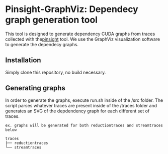 # Pinsight-GraphViz: Dependecy graph generation tool

This tool is designed to generate dependency CUDA graphs from traces collected with the[pinsight](https://github.com/passlab/pinsight) tool. We use the GraphViz visualization software to generate the dependecy graphs.

## Installation
Simply clone this repository, no build necessary.

## Generating graphs
In order to generate the graphs, execute run.sh inside of the /src folder. The script parses whatever traces are present inside of the /traces folder and generates an SVG of the depdendency graph for each different set of traces.
```
ex. graphs will be generated for both reductiontraces and streamtraces below

traces
├── reductiontraces 
└── streamtraces 
```

